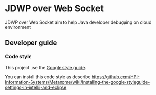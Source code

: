 # JDWP over Web Socket 

JDWP over Web Socket aim to help Java developer debugging on cloud environment.  


## Developer guide
### Code style

This project use the [Google style guide](https://github.com/google/styleguide).

You can install this code style as describe https://github.com/HPI-Information-Systems/Metanome/wiki/Installing-the-google-styleguide-settings-in-intellij-and-eclipse 
